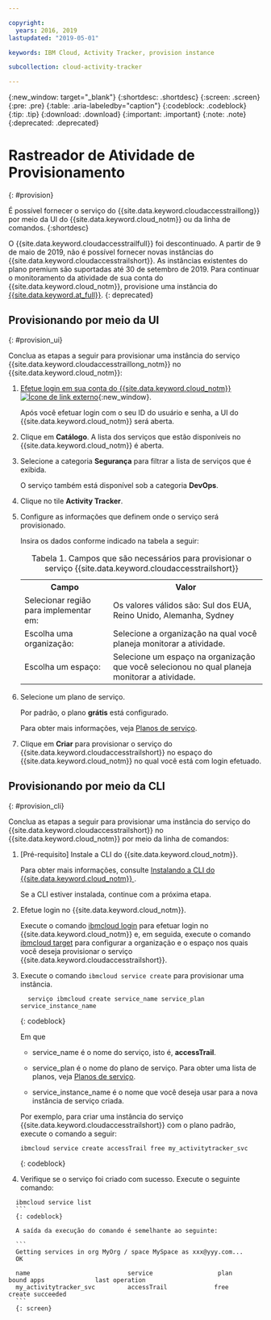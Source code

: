 ```yaml
---

copyright:
  years: 2016, 2019
lastupdated: "2019-05-01"

keywords: IBM Cloud, Activity Tracker, provision instance

subcollection: cloud-activity-tracker

---
```


{:new_window: target="_blank"}
{:shortdesc: .shortdesc}
{:screen: .screen}
{:pre: .pre}
{:table: .aria-labeledby="caption"}
{:codeblock: .codeblock}
{:tip: .tip}
{:download: .download}
{:important: .important}
{:note: .note}
{:deprecated: .deprecated}


# Rastreador de Atividade de Provisionamento
{: #provision}

É possível fornecer o serviço do {{site.data.keyword.cloudaccesstraillong}}
por meio da UI do {{site.data.keyword.cloud_notm}} ou da linha de comandos.
{:shortdesc}

O {{site.data.keyword.cloudaccesstrailfull}} foi descontinuado. A partir de 9 de maio de 2019, não é possível fornecer novas instâncias do {{site.data.keyword.cloudaccesstrailshort}}. As instâncias existentes do plano premium são suportadas até 30 de setembro de 2019. Para continuar o monitoramento da atividade de sua conta do {{site.data.keyword.cloud_notm}}, provisione uma instância do [{{site.data.keyword.at_full}}](/docs/services/Activity-Tracker-with-LogDNA?topic=logdnaat-getting-started#getting-started).
{: deprecated}

## Provisionando por meio da UI
{: #provision_ui}

Conclua as etapas a seguir para provisionar uma instância do serviço {{site.data.keyword.cloudaccesstraillong_notm}} no {{site.data.keyword.cloud_notm}}:

1. [Efetue login em sua conta do {{site.data.keyword.cloud_notm}} ![Ícone de link externo](../../icons/launch-glyph.svg "Ícone de link externo")](https://cloud.ibm.com/login){:new_window}.
    
	Após você efetuar login com o seu ID do usuário e senha, a UI do {{site.data.keyword.cloud_notm}} será aberta.

2. Clique em **Catálogo**. A lista dos serviços que estão disponíveis no {{site.data.keyword.cloud_notm}} é aberta.

3. Selecione a categoria **Segurança** para filtrar a lista de serviços que é exibida.

    O serviço também está disponível sob a categoria **DevOps**.

4. Clique no tile **Activity Tracker**.

5. Configure as informações que definem onde o serviço será provisionado. 

    Insira os dados conforme indicado na tabela a seguir: 

    <table>
	  <caption>Tabela 1. Campos que são necessários para provisionar o serviço {{site.data.keyword.cloudaccesstrailshort}}</caption>
	  <tr>
	    <th>Campo</th>
		<th>Valor</th>
	  </tr>
	  <tr>
	    <td>Selecionar região para implementar em:</td>
		<td>Os valores válidos são: Sul dos EUA, Reino Unido, Alemanha, Sydney</td>
	  </tr>
	  <tr>
	    <td>Escolha uma organização:</td>
		<td>Selecione a organização na qual você planeja monitorar a atividade.</td>
	  </tr>
	  <tr>
	    <td>Escolha um espaço:</td>
		<td>Selecione um espaço na organização que você selecionou no qual planeja monitorar a atividade.</td>
	  </tr>
	</table>

6. Selecione um plano de serviço. 

    Por padrão, o plano **grátis** está configurado.

    Para obter mais informações, veja [Planos de serviço](/docs/services/cloud-activity-tracker/how-to?topic=cloud-activity-tracker-change_plan#change_plan).
	
7. Clique em **Criar** para provisionar o serviço do {{site.data.keyword.cloudaccesstrailshort}} no espaço do {{site.data.keyword.cloud_notm}} no qual você está com login efetuado.
  
 

## Provisionando por meio da CLI
{: #provision_cli}

Conclua as etapas a seguir para provisionar uma instância do serviço do {{site.data.keyword.cloudaccesstrailshort}} no {{site.data.keyword.cloud_notm}} por meio da linha de comandos:

1. [Pré-requisito] Instale a CLI do {{site.data.keyword.cloud_notm}}.

   Para obter mais informações, consulte [Instalando a CLI do {{site.data.keyword.cloud_notm}} ](/docs/cli?topic=cloud-cli-ibmcloud-cli#ibmcloud-cli).
   
   Se a CLI estiver instalada, continue com a próxima etapa.
    
2. Efetue login no {{site.data.keyword.cloud_notm}}. 

    Execute o comando [ibmcloud login](/docs/cli/reference/ibmcloud?topic=cloud-cli-ibmcloud_cli#ibmcloud_login) para efetuar login no {{site.data.keyword.cloud_notm}} e, em seguida, execute o comando [ibmcloud target](/docs/cli/reference/ibmcloud?topic=cloud-cli-ibmcloud_cli#ibmcloud_target) para configurar a organização e o espaço nos quais você deseja provisionar o serviço {{site.data.keyword.cloudaccesstrailshort}}.
	
3. Execute o comando `ibmcloud service create` para provisionar uma instância.

    ```
	  serviço ibmcloud create service_name service_plan service_instance_name
    ```
	  {: codeblock}
	
	  Em que
	
	  * service_name é o nome do serviço, isto é, **accessTrail**.

	  * service_plan é o nome do plano de serviço. Para obter uma lista de planos, veja [Planos de serviço](/docs/services/cloud-activity-tracker/how-to?topic=cloud-activity-tracker-change_plan#change_plan).

	  * service_instance_name é o nome que você deseja usar para a nova instância de serviço criada.

	  Por exemplo, para criar uma instância do serviço {{site.data.keyword.cloudaccesstrailshort}} com o plano padrão, execute o comando a seguir:
	
	  ```
	  ibmcloud service create accessTrail free my_activitytracker_svc
	  ```
	  {: codeblock}
	
4. Verifique se o serviço foi criado com sucesso. Execute o seguinte comando:

  ```	
	ibmcloud service list
	```
	{: codeblock}
	
	A saída da execução do comando é semelhante ao seguinte:
	
	```
    Getting services in org MyOrg / space MySpace as xxx@yyy.com...
    OK
    
    name                           service                  plan                   bound apps              last operation
    my_activitytracker_svc         accessTrail             free                                            create succeeded
	```
	{: screen}

	




